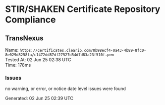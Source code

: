 # STIR/SHAKEN Certificate Repository Compliance

## TransNexus

Name: `https://certificates.clearip.com/0b98ecf4-0a43-4b89-8fc0-8e029d8258fa/c1472dd87df27527d54d7d83a23f510f.pem`\
Tested At: 02 Jun 25 02:38 UTC\
Time: 178ms

### Issues

no warning, or error, or notice date level issues were found

Generated: 02 Jun 25 02:39 UTC
